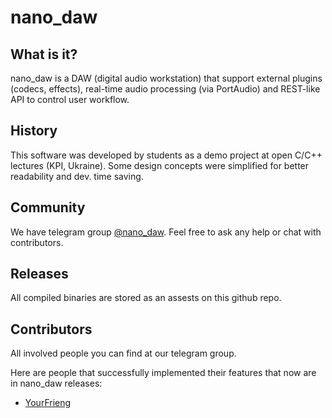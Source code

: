 # nano_daw

## What is it?

nano_daw is a DAW (digital audio workstation) that support external plugins (codecs, effects), real-time audio processing (via PortAudio) and REST-like API to control user workflow.

## History

This software was developed by students as a demo project at open C/C++ lectures (KPI, Ukraine). Some design concepts were simplified for better readability and dev. time saving. 

## Community

We have telegram group [@nano_daw](t.me/nano_daw). Feel free to ask any help or chat with contributors.

## Releases

All compiled binaries are stored as an assests on this github repo.

## Contributors

All involved people you can find at our telegram group.

Here are people that successfully implemented their features that now are in nano_daw releases:
  - [YourFrieng](https://github.com/YourFrieng)
  
